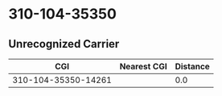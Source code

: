# 310-104-35350
## Unrecognized Carrier


| CGI | Nearest CGI | Distance |
|-----|-------------|----------|
| 310-104-35350-14261 |  | 0.0 |
